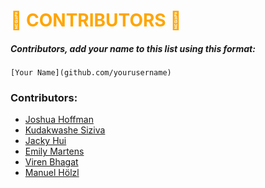 # <span style="color:orange">🎃 CONTRIBUTORS 🎃</span>

##### Contributors, add your name to this list using this format:
```
[Your Name](github.com/yourusername)
```

### Contributors:
* [Joshua Hoffman](github.com/hoffmanjoshua)
* [Kudakwashe Siziva](github.com/kaysiz)
* [Jacky Hui](github.com/jackyhui96)
* [Emily Martens](github.com/ekmartens)
* [Viren Bhagat](github.com/virenb)
* [Manuel Hölzl](https://github.com/manuel-hoelzl)

